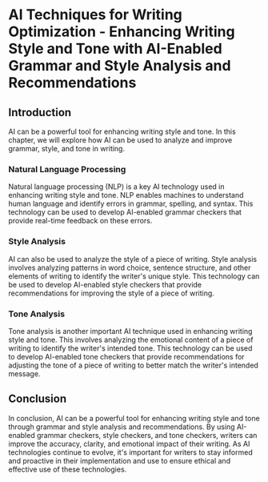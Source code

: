AI Techniques for Writing Optimization - Enhancing Writing Style and Tone with AI-Enabled Grammar and Style Analysis and Recommendations
===================================================================================================================================================

Introduction
------------

AI can be a powerful tool for enhancing writing style and tone. In this chapter, we will explore how AI can be used to analyze and improve grammar, style, and tone in writing.

### Natural Language Processing

Natural language processing (NLP) is a key AI technology used in enhancing writing style and tone. NLP enables machines to understand human language and identify errors in grammar, spelling, and syntax. This technology can be used to develop AI-enabled grammar checkers that provide real-time feedback on these errors.

### Style Analysis

AI can also be used to analyze the style of a piece of writing. Style analysis involves analyzing patterns in word choice, sentence structure, and other elements of writing to identify the writer's unique style. This technology can be used to develop AI-enabled style checkers that provide recommendations for improving the style of a piece of writing.

### Tone Analysis

Tone analysis is another important AI technique used in enhancing writing style and tone. This involves analyzing the emotional content of a piece of writing to identify the writer's intended tone. This technology can be used to develop AI-enabled tone checkers that provide recommendations for adjusting the tone of a piece of writing to better match the writer's intended message.

Conclusion
----------

In conclusion, AI can be a powerful tool for enhancing writing style and tone through grammar and style analysis and recommendations. By using AI-enabled grammar checkers, style checkers, and tone checkers, writers can improve the accuracy, clarity, and emotional impact of their writing. As AI technologies continue to evolve, it's important for writers to stay informed and proactive in their implementation and use to ensure ethical and effective use of these technologies.

